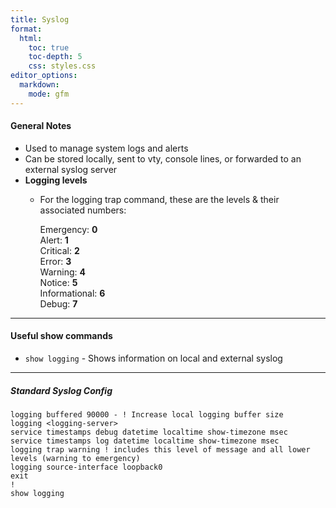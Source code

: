 ```yaml
---
title: Syslog
format:
  html:
    toc: true
    toc-depth: 5
    css: styles.css
editor_options:
  markdown:
    mode: gfm
---
```


#### General Notes

- Used to manage system logs and alerts
- Can be stored locally, sent to vty, console lines, or forwarded to an external syslog server
- **Logging levels**
	- For the logging trap command, these are the levels & their associated numbers:

		Emergency: **0**  
		Alert: **1**  
		Critical: **2**  
		Error: **3**  
		Warning: **4**  
		Notice: **5**  
		Informational: **6**  
		Debug: **7**
		
---

#### Useful show commands
- `show logging` - Shows information on local and external syslog

---

##### Standard Syslog Config
```
logging buffered 90000 - ! Increase local logging buffer size
logging <logging-server>
service timestamps debug datetime localtime show-timezone msec
service timestamps log datetime localtime show-timezone msec
logging trap warning ! includes this level of message and all lower levels (warning to emergency)
logging source-interface loopback0
exit
!
show logging
```